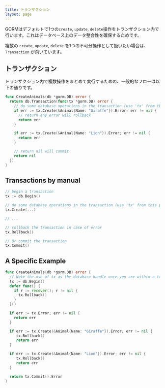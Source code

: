 ```yaml
---
title: トランザクション
layout: page
---
```


GORMはデフォルトで1つの`create`, `update`, `delete`操作をトランザクション内で行います。これはデータベース上のデータ整合性を確保するためです。

複数の `create`, `update`, `delete` を1つの不可分操作として扱いたい場合は、 `Transaction` が向いています。

## トランザクション

トランザクション内で複数操作をまとめて実行するための、一般的なフローは以下の通りです。

```go
func CreateAnimals(db *gorm.DB) error {
  return db.Transaction(func(tx *gorm.DB) error {
    // do some database operations in the transaction (use 'tx' from this point, not 'db')
    if err := tx.Create(&Animal{Name: "Giraffe"}).Error; err != nil {
      // return any error will rollback
      return err
    }

    if err := tx.Create(&Animal{Name: "Lion"}).Error; err != nil {
      return err
    }

    // return nil will commit
    return nil
  })
}
```

## Transactions by manual

```go
// begin a transaction
tx := db.Begin()

// do some database operations in the transaction (use 'tx' from this point, not 'db')
tx.Create(...)

// ...

// rollback the transaction in case of error
tx.Rollback()

// Or commit the transaction
tx.Commit()
```

## A Specific Example

```go
func CreateAnimals(db *gorm.DB) error {
  // Note the use of tx as the database handle once you are within a transaction
  tx := db.Begin()
  defer func() {
    if r := recover(); r != nil {
      tx.Rollback()
    }
  }()

  if err := tx.Error; err != nil {
    return err
  }

  if err := tx.Create(&Animal{Name: "Giraffe"}).Error; err != nil {
     tx.Rollback()
     return err
  }

  if err := tx.Create(&Animal{Name: "Lion"}).Error; err != nil {
     tx.Rollback()
     return err
  }

  return tx.Commit().Error
}
```